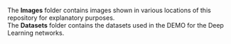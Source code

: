 The **Images** folder contains images shown in various locations of this repository for explanatory purposes.  
The **Datasets** folder contains the datasets used in the DEMO for the Deep Learning networks.  
